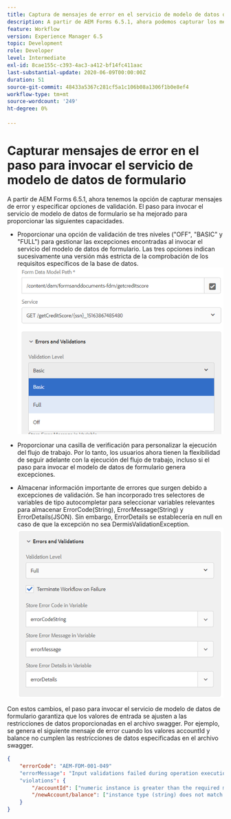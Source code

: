 ```yaml
---
title: Captura de mensajes de error en el servicio de modelo de datos de formulario como paso del flujo de trabajo
description: A partir de AEM Forms 6.5.1, ahora podemos capturar los mensajes de error generados al utilizar invocar el servicio de modelo de datos de formulario como paso en el flujo de trabajo de AEM. Flujo de trabajo.
feature: Workflow
version: Experience Manager 6.5
topic: Development
role: Developer
level: Intermediate
exl-id: 8cae155c-c393-4ac3-a412-bf14fc411aac
last-substantial-update: 2020-06-09T00:00:00Z
duration: 51
source-git-commit: 48433a5367c281cf5a1c106b08a1306f1b0e8ef4
workflow-type: tm+mt
source-wordcount: '249'
ht-degree: 0%

---
```


# Capturar mensajes de error en el paso para invocar el servicio de modelo de datos de formulario

A partir de AEM Forms 6.5.1, ahora tenemos la opción de capturar mensajes de error y especificar opciones de validación. El paso para invocar el servicio de modelo de datos de formulario se ha mejorado para proporcionar las siguientes capacidades.

* Proporcionar una opción de validación de tres niveles (&quot;OFF&quot;, &quot;BASIC&quot; y &quot;FULL&quot;) para gestionar las excepciones encontradas al invocar el servicio del modelo de datos de formulario. Las tres opciones indican sucesivamente una versión más estricta de la comprobación de los requisitos específicos de la base de datos.
  ![niveles de validación](assets/validation-level.PNG)

* Proporcionar una casilla de verificación para personalizar la ejecución del flujo de trabajo. Por lo tanto, los usuarios ahora tienen la flexibilidad de seguir adelante con la ejecución del flujo de trabajo, incluso si el paso para invocar el modelo de datos de formulario genera excepciones.

* Almacenar información importante de errores que surgen debido a excepciones de validación. Se han incorporado tres selectores de variables de tipo autocompletar para seleccionar variables relevantes para almacenar ErrorCode(String), ErrorMessage(String) y ErrorDetails(JSON). Sin embargo, ErrorDetails se establecería en null en caso de que la excepción no sea DermisValidationException.
  ![captura de mensajes de error](assets/fdm-error-details.PNG)

Con estos cambios, el paso para invocar el servicio de modelo de datos de formulario garantiza que los valores de entrada se ajusten a las restricciones de datos proporcionadas en el archivo swagger. Por ejemplo, se genera el siguiente mensaje de error cuando los valores accountId y balance no cumplen las restricciones de datos especificadas en el archivo swagger.

```json
{
    "errorCode": "AEM-FDM-001-049"
    "errorMessage": "Input validations failed during operation execution"
    "violations": {
        "/accountId": ["numeric instance is greater than the required maximum (maximum: 20, found: 97)"],
        "/newAccount/balance": ["instance type (string) does not match any allowed primitive type (allowed: [\"integer\",\"number\"])"]
    }   
}
```
